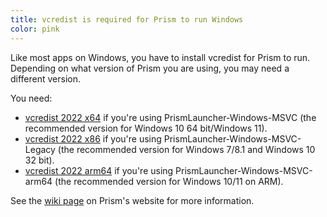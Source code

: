 ```yaml
---
title: vcredist is required for Prism to run Windows
color: pink
---
```


Like most apps on Windows, you have to install vcredist for Prism to run. Depending on what version of Prism you are using, you may need a different version.

You need:

- [vcredist 2022 x64](https://aka.ms/vs/17/release/vc_redist.x64.exe) if you're using PrismLauncher-Windows-MSVC (the recommended version for Windows 10 64 bit/Windows 11).
- [vcredist 2022 x86](https://aka.ms/vs/17/release/vc_redist.x86.exe) if you're using PrismLauncher-Windows-MSVC-Legacy (the recommended version for Windows 7/8.1 and Windows 10 32 bit).
- [vcredist 2022 arm64](https://aka.ms/vs/17/release/vc_redist.arm64.exe) if you're using PrismLauncher-Windows-MSVC-arm64 (the recommended version for Windows 10/11 on ARM).

See the [wiki page](https://prismlauncher.org/wiki/overview/frequent-issues/#%22msvcp140_2.dll-was-not-found%22) on Prism's website for more information.
